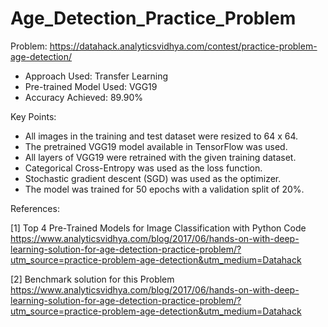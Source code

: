 # Age_Detection_Practice_Problem

Problem: https://datahack.analyticsvidhya.com/contest/practice-problem-age-detection/

- Approach Used: Transfer Learning
- Pre-trained Model Used: VGG19
- Accuracy Achieved: 89.90%

Key Points:

-	All images in the training and test dataset were resized to 64 x 64.
-	The pretrained VGG19 model available in TensorFlow was used.
-	All layers of VGG19 were retrained with the given training dataset.
-	Categorical Cross-Entropy was used as the loss function.
-	Stochastic gradient descent (SGD) was used as the optimizer.
-	The model was trained for 50 epochs with a validation split of 20%.

References:

[1] Top 4 Pre-Trained Models for Image Classification with Python Code
https://www.analyticsvidhya.com/blog/2017/06/hands-on-with-deep-learning-solution-for-age-detection-practice-problem/?utm_source=practice-problem-age-detection&utm_medium=Datahack

[2] Benchmark solution for this Problem
https://www.analyticsvidhya.com/blog/2017/06/hands-on-with-deep-learning-solution-for-age-detection-practice-problem/?utm_source=practice-problem-age-detection&utm_medium=Datahack
